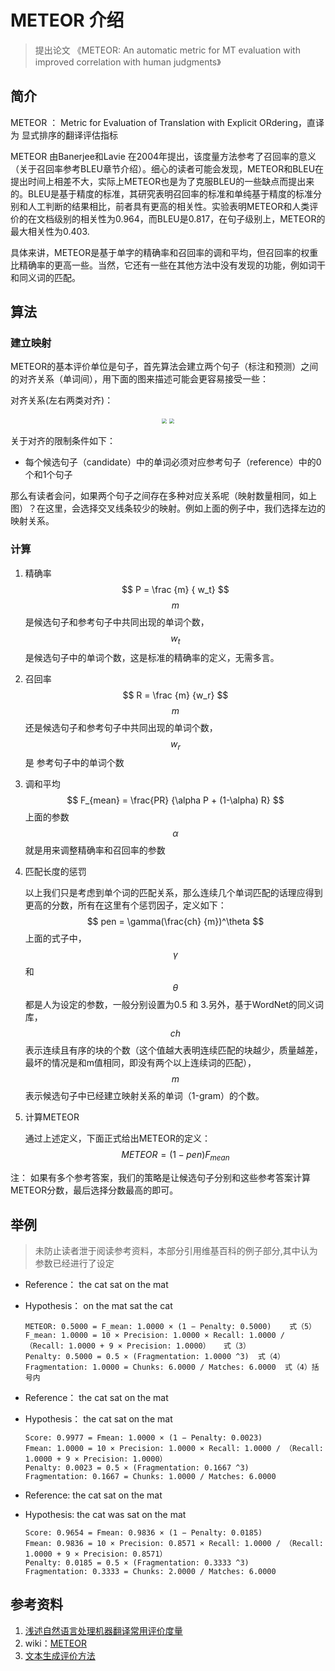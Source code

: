 # METEOR 介绍

> 提出论文 《METEOR: An automatic metric for MT evaluation with improved correlation with human judgments》



## 简介

METEOR ： Metric for Evaluation of Translation with Explicit ORdering，直译为 显式排序的翻译评估指标

METEOR 由Banerjee和Lavie 在2004年提出，该度量方法参考了召回率的意义（关于召回率参考BLEU章节介绍）。细心的读者可能会发现，METEOR和BLEU在提出时间上相差不大，实际上METEOR也是为了克服BLEU的一些缺点而提出来的。BLEU是基于精度的标准，其研究表明召回率的标准和单纯基于精度的标准分别和人工判断的结果相比，前者具有更高的相关性。实验表明METEOR和人类评价的在文档级别的相关性为0.964，而BLEU是0.817，在句子级别上，METEOR的最大相关性为0.403.

具体来讲，METEOR是基于单字的精确率和召回率的调和平均，但召回率的权重比精确率的更高一些。当然，它还有一些在其他方法中没有发现的功能，例如词干和同义词的匹配。



## 算法

### 建立映射

METEOR的基本评价单位是句子，首先算法会建立两个句子（标注和预测）之间的对齐关系（单词间），用下面的图来描述可能会更容易接受一些：

<p>对齐关系(左右两类对齐)：</p>
<center>
<img src="http://resource.mahc.host/img/METEOR-alignment-a.png" style="zoom:50%;"/>
<img src="http://resource.mahc.host/img/METEOR-alignment-b.png" style="zoom:50%;" />
</center>



关于对齐的限制条件如下：

* 每个候选句子（candidate）中的单词必须对应参考句子（reference）中的0个和1个句子

那么有读者会问，如果两个句子之间存在多种对应关系呢（映射数量相同，如上图）？在这里，会选择交叉线条较少的映射。例如上面的例子中，我们选择左边的映射关系。



### 计算

1. 精确率
   $$
   P = \frac {m} { w_t}
   $$
   $$m$$ 是候选句子和参考句子中共同出现的单词个数， $$w_t$$  是候选句子中的单词个数，这是标准的精确率的定义，无需多言。

2. 召回率
   $$
   R = \frac {m}  {w_r}
   $$
   $$m$$ 还是候选句子和参考句子中共同出现的单词个数，$$w_r$$ 是 参考句子中的单词个数

3. 调和平均
   $$
   F_{mean} = \frac{PR}  {\alpha P + (1-\alpha) R}
   $$
   上面的参数$$\alpha$$ 就是用来调整精确率和召回率的参数

4. 匹配长度的惩罚

   以上我们只是考虑到单个词的匹配关系，那么连续几个单词匹配的话理应得到更高的分数，所有在这里有个惩罚因子，定义如下：
   $$
   pen = \gamma(\frac{ch} {m})^\theta
   $$
   上面的式子中，$$\gamma$$ 和 $$\theta$$  都是人为设定的参数，一般分别设置为0.5 和 3.另外，基于WordNet的同义词库， $$ch$$ 表示连续且有序的块的个数（这个值越大表明连续匹配的块越少，质量越差，最坏的情况是和m值相同，即没有两个以上连续词的匹配）， $$m$$ 表示候选句子中已经建立映射关系的单词（1-gram）的个数。  

5. 计算METEOR

   通过上述定义，下面正式给出METEOR的定义：
   $$
   METEOR = (1-pen) F_{mean}
   $$



注： 如果有多个参考答案，我们的策略是让候选句子分别和这些参考答案计算METEOR分数，最后选择分数最高的即可。



## 举例

> 未防止读者泄于阅读参考资料，本部分引用维基百科的例子部分,其中认为参数已经进行了设定

* Reference：	the	cat	sat	on	the	mat

* Hypothesis：	on	the	mat	sat	the	cat

  ```
  METEOR: 0.5000 = F_mean: 1.0000 × (1 − Penalty: 0.5000)    式（5）
  F_mean: 1.0000 = 10 × Precision: 1.0000 × Recall: 1.0000 / （Recall: 1.0000 + 9 × Precision: 1.0000）   式（3）
  Penalty: 0.5000 = 0.5 × (Fragmentation: 1.0000 ^3)  式（4）
  Fragmentation: 1.0000 = Chunks: 6.0000 / Matches: 6.0000  式（4）括号内
  ```

* Reference：	the	cat	sat	on	the	mat

* Hypothesis：	the	cat	sat	on	the	mat

  ```
  Score: 0.9977 = Fmean: 1.0000 × (1 − Penalty: 0.0023)
  Fmean: 1.0000 = 10 × Precision: 1.0000 × Recall: 1.0000 / （Recall: 1.0000 + 9 × Precision: 1.0000）
  Penalty: 0.0023 = 0.5 × (Fragmentation: 0.1667 ^3) 
  Fragmentation: 0.1667 = Chunks: 1.0000 / Matches: 6.0000
  ```

* Reference:	the	cat		        sat	on	the	mat

* Hypothesis:	the	cat	was	sat	on	the	mat

  ```
  Score: 0.9654 = Fmean: 0.9836 × (1 − Penalty: 0.0185)
  Fmean: 0.9836 = 10 × Precision: 0.8571 × Recall: 1.0000 / （Recall: 1.0000 + 9 × Precision: 0.8571）
  Penalty: 0.0185 = 0.5 × (Fragmentation: 0.3333 ^3)
  Fragmentation: 0.3333 = Chunks: 2.0000 / Matches: 6.0000
  ```

  


## 参考资料

1. [浅述自然语言处理机器翻译常用评价度量](https://blog.csdn.net/joshuaxx316/article/details/58696552)
2. wiki：[METEOR](https://en.wikipedia.org/wiki/METEOR)
3. [文本生成评价方法](https://zhuanlan.zhihu.com/p/108630305)

